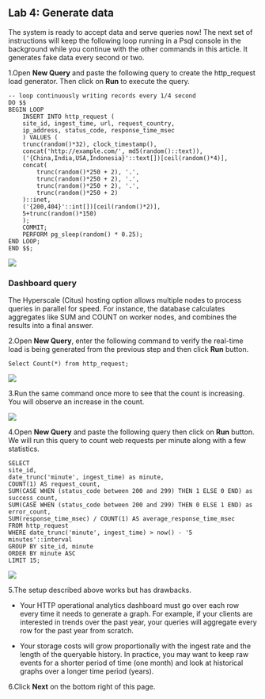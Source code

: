 ## **Lab 4: Generate data**

The system is ready to accept data and serve queries now! The next set of instructions will keep the following loop running in a Psql console in the background while you continue with the other commands in this article. It generates fake data every second or two.
 
1.Open **New Query** and paste the following query to create the http_request load generator. Then click on **Run** to execute the query.

```
-- loop continuously writing records every 1/4 second
DO $$
BEGIN LOOP
    INSERT INTO http_request (
    site_id, ingest_time, url, request_country,
    ip_address, status_code, response_time_msec
    ) VALUES (
    trunc(random()*32), clock_timestamp(),
    concat('http://example.com/', md5(random()::text)),
    ('{China,India,USA,Indonesia}'::text[])[ceil(random()*4)],
    concat(
        trunc(random()*250 + 2), '.',
        trunc(random()*250 + 2), '.',
        trunc(random()*250 + 2), '.',
        trunc(random()*250 + 2)
    )::inet,
    ('{200,404}'::int[])[ceil(random()*2)],
    5+trunc(random()*150)
    );
    COMMIT;
    PERFORM pg_sleep(random() * 0.25);
END LOOP;
END $$;
```

<kbd>![](images/loadsql.png)</kbd>

### Dashboard query

The Hyperscale (Citus) hosting option allows multiple nodes to process queries in parallel for speed. For instance, the database calculates aggregates like SUM and COUNT on worker nodes, and combines the results into a final answer.

2.Open **New Query**, enter the following command to verify the real-time load is being generated from the previous step and then click  **Run** button.

```
Select Count(*) from http_request; 
```

<kbd>![](images/query3countcheck.png)</kbd>

3.Run the same command once more to see that the count is increasing. You will observe an increase in the count.

<kbd>![](images/query3countcheck1.png)</kbd>

4.Open **New Query** and paste the following query then click on **Run** button. We will run this query to count web requests per minute along with a few statistics.

```
SELECT
site_id,
date_trunc('minute', ingest_time) as minute,
COUNT(1) AS request_count,
SUM(CASE WHEN (status_code between 200 and 299) THEN 1 ELSE 0 END) as success_count,
SUM(CASE WHEN (status_code between 200 and 299) THEN 0 ELSE 1 END) as error_count,
SUM(response_time_msec) / COUNT(1) AS average_response_time_msec
FROM http_request
WHERE date_trunc('minute', ingest_time) > now() - '5 minutes'::interval
GROUP BY site_id, minute
ORDER BY minute ASC
LIMIT 15;
```

<kbd>![](images/dashboard1.png)</kbd>

5.The setup described above works but has drawbacks.

* Your HTTP operational analytics dashboard must go over each row every time it needs to generate a graph. For example, if your clients are interested in trends over the past year, your queries will aggregate every row for the past year from scratch.

* Your storage costs will grow proportionally with the ingest rate and the length of the queryable history. In practice, you may want to keep raw events for a shorter period of time (one month) and look at historical graphs over a longer time period (years).

6.Click **Next** on the bottom right of this page.
